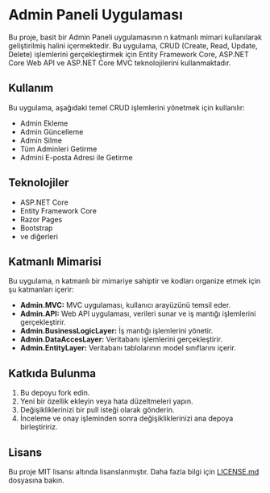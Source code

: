# Admin Paneli Uygulaması

Bu proje, basit bir Admin Paneli uygulamasının n katmanlı mimari kullanılarak geliştirilmiş halini içermektedir. Bu uygulama, CRUD (Create, Read, Update, Delete) işlemlerini gerçekleştirmek için Entity Framework Core, ASP.NET Core Web API ve ASP.NET Core MVC teknolojilerini kullanmaktadır.

## Kullanım

Bu uygulama, aşağıdaki temel CRUD işlemlerini yönetmek için kullanılır:

- Admin Ekleme
- Admin Güncelleme
- Admin Silme
- Tüm Adminleri Getirme
- Admini E-posta Adresi ile Getirme

## Teknolojiler

- ASP.NET Core
- Entity Framework Core
- Razor Pages
- Bootstrap
- ve diğerleri

## Katmanlı Mimarisi

Bu uygulama, n katmanlı bir mimariye sahiptir ve kodları organize etmek için şu katmanları içerir:

- **Admin.MVC:** MVC uygulaması, kullanıcı arayüzünü temsil eder.
- **Admin.API:** Web API uygulaması, verileri sunar ve iş mantığı işlemlerini gerçekleştirir.
- **Admin.BusinessLogicLayer:** İş mantığı işlemlerini yönetir.
- **Admin.DataAccesLayer:** Veritabanı işlemlerini gerçekleştirir.
- **Admin.EntityLayer:** Veritabanı tablolarının model sınıflarını içerir.

## Katkıda Bulunma

1. Bu depoyu fork edin.
2. Yeni bir özellik ekleyin veya hata düzeltmeleri yapın.
3. Değişikliklerinizi bir pull isteği olarak gönderin.
4. İnceleme ve onay işleminden sonra değişikliklerinizi ana depoya birleştiririz.

## Lisans

Bu proje MIT lisansı altında lisanslanmıştır. Daha fazla bilgi için [LICENSE.md](LICENSE.md) dosyasına bakın.
